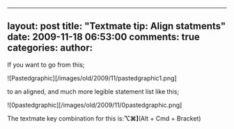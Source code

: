 

---
layout: post
title: "Textmate tip: Align statments"
date: 2009-11-18 06:53:00
comments: true
categories:
author:
---

If you want to go from this;

![Pastedgraphic][/images/old/2009/11/pastedgraphic1.png] 

to an aligned, and much more legible statement list like this;

![0pastedgraphic][/images/old/2009/11/0pastedgraphic.png] 

The textmate key combination for this is:**⌥⌘]**(Alt + Cmd + Bracket)